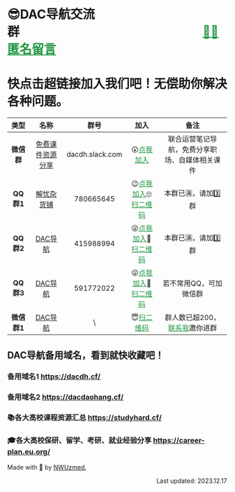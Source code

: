 # 😎DAC导航交流群&emsp;&emsp;&emsp;&emsp;&emsp;&emsp;&emsp;&emsp;&emsp;&emsp;&emsp;&emsp;&emsp;&emsp;&emsp;<a href="https://mark-down.cf/" target="_blank" style="color:#1d953f" >🐱‍👤匿名留言</a>
# 快点击超链接加入我们吧！无偿助你解决各种问题。

|  **类型**   |                                                                                    **名称**                                                                                     | **群号**  |                                                                                                                                            **加入**                                                                                                                                             |                                                                                           **备注**                                                                                            |
|:-----------:|:-------------------------------------------------------------------------------------------------------------------------------------------------------------------------------:|:---------:|:-----------------------------------------------------------------------------------------------------------------------------------------------------------------------------------------------------------------------------------------------------------------------------------------------:|:---------------------------------------------------------------------------------------------------------------------------------------------------------------------------------------------:|
|  **微信群**  |                                                <a href="https://support.qq.com/products/313460/blog/798472" target="_blank" >免费课件资源分享</a>                                                 | dacdh.slack.com | 😲<a href="https://support.qq.com/products/313460/blog/798472" target="_blank" style="color:#1d953f" >点我加入</a> |   联合运营笔记导航，免费分享职场、自媒体相关课件  |
|  **QQ群1**  |                                                <a href="https://jq.qq.com/?_wv=1027&k=ajTaT9x9" target="_blank" >解忧杂货铺</a>                                                 | 780665645 | 😉<a href="https://jq.qq.com/?_wv=1027&k=ajTaT9x9" target="_blank" style="color:#1d953f" >点我加入</a>🙄<a href="http://ys-d.ysepan.com/618551342/616317113/i65634L6656NWHksNQPi03/QQ%E7%BE%A43%EF%BC%88DAC%E5%AF%BC%E8%88%AA%EF%BC%89.jpg" target="_blank" style="color:#1d953f" >扫二维码</a> |                                                                                      本群已🈵，请加3️⃣群                                                                                      |
|  **QQ群2**  |                                                  <a href="https://jq.qq.com/?_wv=1027&k=ajTaT9x9" target="_blank" >DAC导航</a>                                                  | 415988994 | 😜<a href="https://jq.qq.com/?_wv=1027&k=ajTaT9x9" target="_blank" style="color:#1d953f" >点我加入</a>🤪<a href="http://ys-d.ysepan.com/618551342/616317113/i65634L6656NWHksNQPi03/QQ%E7%BE%A43%EF%BC%88DAC%E5%AF%BC%E8%88%AA%EF%BC%89.jpg" target="_blank" style="color:#1d953f" >扫二维码</a> |                                                                                      本群已🈵，请加3️⃣群                                                                                      |
|  **QQ群3**  |                                                  <a href="https://jq.qq.com/?_wv=1027&k=ajTaT9x9" target="_blank" >DAC导航</a>                                                  | 591772022 | 😜<a href="https://jq.qq.com/?_wv=1027&k=ajTaT9x9" target="_blank" style="color:#1d953f" >点我加入</a>🤪<a href="http://ys-d.ysepan.com/618551342/616317113/i65634L6656NWHksNQPi03/QQ%E7%BE%A43%EF%BC%88DAC%E5%AF%BC%E8%88%AA%EF%BC%89.jpg" target="_blank" style="color:#1d953f" >扫二维码</a> |                                                                                    若不常用QQ，可加微信群                                                                                     |
| **微信群1** | <a href="http://ys-n.ysepan.com/618551314/616077394/p7329742VHMLI7kpQROe69/%E5%BE%AE%E4%BF%A1%E7%BE%A4%EF%BC%88DAC%E5%AF%BC%E8%88%AA%EF%BC%89.png" target="_blank" >DAC导航</a> |     \     |                                            😇<a href="http://ys-n.ysepan.com/618551314/616077394/p7329742VHMLI7kpQROe69/%E5%BE%AE%E4%BF%A1%E7%BE%A4%EF%BC%88DAC%E5%AF%BC%E8%88%AA%EF%BC%89.png" target="_blank" style="color:#1d953f" >扫二维码</a>                                             | 群人数已超200，<a href="http://ys-d.ysepan.com/618551321/616076190/jrPTKfs4638326WITOLN4a/%E6%88%91%E7%9A%84%E5%BE%AE%E4%BF%A1.png" target="_blank" style="color:#1d953f" >联系我</a>邀你进群 |



## DAC导航备用域名，看到就快收藏吧！

### 备用域名1 https://dacdh.cf/
### 备用域名2 https://dacdaohang.cf/
### 📚各大高校课程资源汇总 <a href="https://studyhard.cf/" target="_blank" >https://studyhard.cf/</a>
### 🎓各大高校保研、留学、考研、就业经验分享 <a href="https://nwuzmedoutlook.github.io/career-plan" target="_blank" >https://career-plan.eu.org/</a>

Made with 💖 by <a href="https://ccus.cf" target="_blank" rel="noopener">NWUzmed</a>, 
<p align="right">Last updated: 2023.12.17</p>
